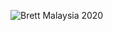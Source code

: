 ![Brett Malaysia 2020](https://github.com/user-attachments/assets/5a84020c-7dae-46b8-a8a5-bf04913e5164)

